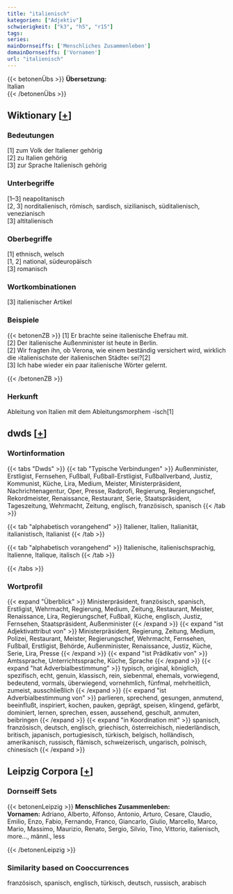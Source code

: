 ```yaml
---
title: "italienisch"
kategorien: ["Adjektiv"]
schwierigkeit: ["k3", "h5", "r15"]
tags:
series:
mainDornseiffs: ['Menschliches Zusammenleben']
domainDornseiffs: ['Vornamen']
url: "italienisch"
---
```


{{< betonenÜbs >}}
**Übersetzung:**  
Italian  
{{< /betonenÜbs >}}

## Wiktionary [[+](https://de.wiktionary.org/wiki/italienisch)]

### Bedeutungen
[1] zum Volk der Italiener gehörig  
[2] zu Italien gehörig  
[3] zur Sprache Italienisch gehörig  

### Unterbegriffe
[1–3] neapolitanisch  
[2, 3] norditalienisch, römisch, sardisch, sizilianisch, süditalienisch, venezianisch  
[3] altitalienisch  

### Oberbegriffe
[1] ethnisch, welsch  
[1, 2] national, südeuropäisch  
[3] romanisch  

### Wortkombinationen
[3] italienischer Artikel  

### Beispiele
{{< betonenZB >}}
[1] Er brachte seine italienische Ehefrau mit.  
[2] Der italienische Außenminister ist heute in Berlin.  
[2] Wir fragten ihn, ob Verona, wie einem beständig versichert wird, wirklich die ›italienischste der italienischen Städte‹ sei?[2]  
[3] Ich habe wieder ein paar italienische Wörter gelernt.  

{{< /betonenZB >}}
### Herkunft
Ableitung von Italien mit dem Ableitungsmorphem -isch[1]  



## dwds [[+](https://www.dwds.de/wb/italienisch)]

### Wortinformation
{{< tabs "Dwds" >}}
{{< tab "Typische Verbindungen" >}}
Außenminister, Erstligist, Fernsehen, Fußball, Fußball-Erstligist, Fußballverband, Justiz, Kommunist, Küche, Lira, Medium, Meister, Ministerpräsident, Nachrichtenagentur, Oper, Presse, Radprofi, Regierung, Regierungschef, Rekordmeister, Renaissance, Restaurant, Serie, Staatspräsident, Tageszeitung, Wehrmacht, Zeitung, englisch, französisch, spanisch
{{< /tab >}}

{{< tab "alphabetisch vorangehend" >}}
Italiener, Italien, Italianität, italianistisch, Italianist
{{< /tab >}}

{{< tab "alphabetisch vorangehend" >}}
Italienische, italienischsprachig, Italienne, Italique, italisch
{{< /tab >}}

{{< /tabs >}}

### Wortprofil
{{< expand "Überblick" >}} Ministerpräsident, französisch, spanisch, Erstligist, Wehrmacht, Regierung, Medium, Zeitung, Restaurant, Meister, Renaissance, Lira, Regierungschef, Fußball, Küche, englisch, Justiz, Fernsehen, Staatspräsident, Außenminister {{< /expand >}}
{{< expand "ist Adjektivattribut von" >}} Ministerpräsident, Regierung, Zeitung, Medium, Polizei, Restaurant, Meister, Regierungschef, Wehrmacht, Fernsehen, Fußball, Erstligist, Behörde, Außenminister, Renaissance, Justiz, Küche, Serie, Lira, Presse {{< /expand >}}
{{< expand "ist Prädikativ von" >}} Amtssprache, Unterrichtssprache, Küche, Sprache {{< /expand >}}
{{< expand "hat Adverbialbestimmung" >}} typisch, original, königlich, spezifisch, echt, genuin, klassisch, rein, siebenmal, ehemals, vorwiegend, bedeutend, vormals, überwiegend, vornehmlich, fünfmal, mehrheitlich, zumeist, ausschließlich {{< /expand >}}
{{< expand "ist Adverbialbestimmung von" >}} parlieren, sprechend, gesungen, anmutend, beeinflußt, inspiriert, kochen, pauken, geprägt, speisen, klingend, gefärbt, dominiert, lernen, sprechen, essen, aussehend, geschult, anmuten, beibringen {{< /expand >}}
{{< expand "in Koordination mit" >}} spanisch, französisch, deutsch, englisch, griechisch, österreichisch, niederländisch, britisch, japanisch, portugiesisch, türkisch, belgisch, holländisch, amerikanisch, russisch, flämisch, schweizerisch, ungarisch, polnisch, chinesisch {{< /expand >}}

## Leipzig Corpora [[+](https://corpora.uni-leipzig.de/en/res?word=italienisch&corpusId=deu_newscrawl-public_2018)]

### Dornseiff Sets
{{< betonenLeipzig >}}
**Menschliches Zusammenleben:**  
**Vornamen:** Adriano, Alberto, Alfonso, Antonio, Arturo, Cesare, Claudio, Emilio, Enzo, Fabio, Fernando, Franco, Giancarlo, Giulio, Marcello, Marco, Mario, Massimo, Maurizio, Renato, Sergio, Silvio, Tino, Vittorio, italienisch, more..., männl., less  

{{< /betonenLeipzig >}}

### Similarity based on Cooccurrences
französisch, spanisch, englisch, türkisch, deutsch, russisch, arabisch

